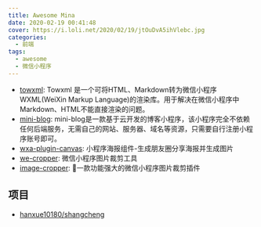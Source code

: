 ```yaml
---
title: Awesome Mina
date: 2020-02-19 00:41:48
cover: https://i.loli.net/2020/02/19/jtOuDvA5ihVlebc.jpg
categories:
  - 前端
tags:
  - awesome
  - 微信小程序
---
```


- [towxml](https://github.com/sbfkcel/towxml): Towxml 是一个可将HTML、Markdown转为微信小程序WXML(WeiXin Markup Language)的渲染库。用于解决在微信小程序中Markdown、HTML不能直接渲染的问题。
- [mini-blog](https://github.com/CavinCao/mini-blog): mini-blog是一款基于云开发的博客小程序，该小程序完全不依赖任何后端服务，无需自己的网站、服务器、域名等资源，只需要自行注册小程序账号即可。
- [wxa-plugin-canvas](https://github.com/jasondu/wxa-plugin-canvas): 小程序海报组件-生成朋友圈分享海报并生成图片
- [we-cropper](https://github.com/we-plugin/we-cropper): 微信小程序图片裁剪工具
- [image-cropper](https://github.com/wx-plugin/image-cropper): 💯一款功能强大的微信小程序图片裁剪插件

## 项目

- [hanxue10180/shangcheng](https://github.com/hanxue10180/shangcheng)
